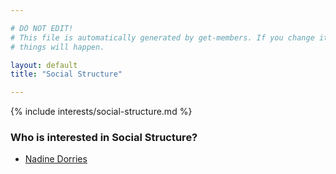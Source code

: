 ```yaml
---

# DO NOT EDIT!
# This file is automatically generated by get-members. If you change it, bad
# things will happen.

layout: default
title: "Social Structure"

---
```


{% include interests/social-structure.md %}

### Who is interested in Social Structure?


* [Nadine Dorries](../members/nadine-dorries.html)
